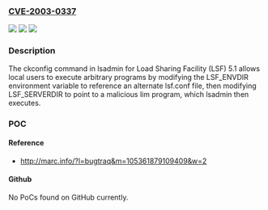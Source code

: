 ### [CVE-2003-0337](https://cve.mitre.org/cgi-bin/cvename.cgi?name=CVE-2003-0337)
![](https://img.shields.io/static/v1?label=Product&message=n%2Fa&color=blue)
![](https://img.shields.io/static/v1?label=Version&message=n%2Fa&color=blue)
![](https://img.shields.io/static/v1?label=Vulnerability&message=n%2Fa&color=brighgreen)

### Description

The ckconfig command in lsadmin for Load Sharing Facility (LSF) 5.1 allows local users to execute arbitrary programs by modifying the LSF_ENVDIR environment variable to reference an alternate lsf.conf file, then modifying LSF_SERVERDIR to point to a malicious lim program, which lsadmin then executes.

### POC

#### Reference
- http://marc.info/?l=bugtraq&m=105361879109409&w=2

#### Github
No PoCs found on GitHub currently.

